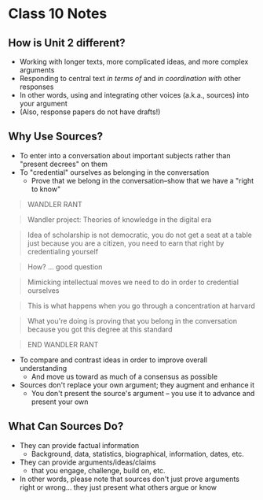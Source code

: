 # Class 10 Notes

## How is Unit 2 different?

* Working with longer texts, more complicated ideas, and more complex arguments
* Responding to central text _in terms of_ and _in coordination with_ other responses
* In other words, using and integrating other voices (a.k.a., sources) into your argument
* (Also, response papers do not have drafts!)

## Why Use Sources?

* To enter into a conversation about important subjects rather than "present decrees" on them
* To "credential" ourselves as belonging in the conversation
	* Prove that we belong in the conversation–show that we have a "right to know"

>WANDLER RANT

>Wandler project: Theories of knowledge in the digital era

>Idea of scholarship is not democratic, you do not get a seat at a table just because you are a citizen, you need to earn that right by credentialing yourself

>How? ... good question

>Mimicking intellectual moves we need to do in order to credential ourselves

>This is what happens when you go through a concentration at harvard

>What you're doing is proving that you belong in the conversation because you got this degree at this standard

>END WANDLER RANT

* To compare and contrast ideas in order to improve overall understanding
	* And move us toward as much of a consensus as possible
* Sources don't replace your own argument; they augment and enhance it
	* You don't present the source's argument – you use it to advance and present your own

## What Can Sources Do?

* They can provide factual information
	* Background, data, statistics, biographical, information, dates, etc.
* They can provide arguments/ideas/claims
	- that you engage, challenge, build on, etc.
* In other words, please note that sources don't just prove arguments right or wrong... they just present what others argue or know